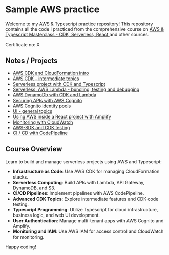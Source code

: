 # Sample AWS practice

Welcome to my AWS & Typescript practice repository! This repository contains all the code I practiced from the comprehensive course on [AWS & Typescript Masterclass - CDK, Serverless, React
](https://www.udemy.com/course/aws-typescript-cdk-serverless-react) and other sources. 

Certificate no: X

## Notes / Projects
* [AWS CDK and CloudFormation intro](https://github.com/Samuelcy/aws-typescript-practice/tree/main/01-aws-cdk-cloud-formation-intro)
* [AWS CDK - intermediate topics](x)
* [Serverless project with CDK and Typescript](x)
* [Serverless: AWS Lambda - bundling, testing and debugging ](x)
* [AWS DynamoDb with CDK and Lambda](x)
* [Securing APIs with AWS Cognito](x)
* [AWS Cognito identity pools](x)
* [UI - general topics](x)
* [Using AWS inside a React project with Amplify](x)
* [Monitoring with CloudWatch](x)
* [AWS-SDK and CDK testing](x)
* [CI / CD with CodePipeline](x)

## Course Overview
Learn to build and manage serverless projects using AWS and Typescript:
- **Infrastructure as Code**: Use AWS CDK for managing CloudFormation stacks.
- **Serverless Computing**: Build APIs with Lambda, API Gateway, DynamoDB, and S3.
- **CI/CD Pipelines**: Implement pipelines with AWS CodePipeline.
- **Advanced CDK Topics**: Explore intermediate features and CDK code testing.
- **Typescript Programming**: Utilize Typescript for cloud infrastructure, business logic, and web UI development.
- **User Authentication**: Manage multi-tenant apps with AWS Cognito and Amplify.
- **Monitoring and IAM**: Use AWS IAM for access control and CloudWatch for monitoring.


Happy coding!

